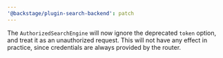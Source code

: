 ```yaml
---
'@backstage/plugin-search-backend': patch
---
```


The `AuthorizedSearchEngine` will now ignore the deprecated `token` option, and treat it as an unauthorized request. This will not have any effect in practice, since credentials are always provided by the router.
